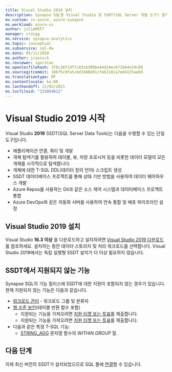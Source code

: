```yaml
---
title: Visual Studio 2019 설치
description: Synapse SQL용 Visual Studio 및 SSDT(SQL Server 개발 도구) 설치
ms.custom: vs-azure, azure-synapse
ms.workload: azure-vs
author: julieMSFT
manager: craigg
ms.service: synapse-analytics
ms.topic: conceptual
ms.subservice: sql-dw
ms.date: 05/11/2020
ms.author: jrasnick
ms.reviewer: igorstan
ms.openlocfilehash: 378c36f1df7c83c6309be44d24ec671b64e34c08
ms.sourcegitcommit: 106f5c9fa5c6d3498dd1cfe63181a7ed4125ae6d
ms.translationtype: MT
ms.contentlocale: ko-KR
ms.lasthandoff: 11/02/2021
ms.locfileid: "131054612"
---
```

# <a name="getting-started-with-visual-studio-2019"></a>Visual Studio 2019 시작

Visual Studio **2019** SSDT(SQL Server Data Tools)는 다음을 수행할 수 있는 단일 도구입니다.

- 애플리케이션 연결, 쿼리 및 개발
- 개체 탐색기를 활용하여 테이블, 뷰, 저장 프로시저 등을 비롯한 데이터 모델의 모든 개체를 시각적으로 탐색합니다.
- 개체에 대한 T-SQL DDL(데이터 정의 언어) 스크립트 생성
- SSDT 데이터베이스 프로젝트를 통해 상태 기반 방법을 사용하여 데이터 웨어하우스 개발
- Azure Repos를 사용하는 Git과 같은 소스 제어 시스템과 데이터베이스 프로젝트 통합
- Azure DevOps와 같은 자동화 서버를 사용하여 연속 통합 및 배포 파이프라인 설정

## <a name="install-visual-studio-2019"></a>Visual Studio 2019 설치

Visual Studio **16.3 이상** 을 다운로드하고 설치하려면 [Visual Studio 2019 다운로드](https://visualstudio.microsoft.com/downloads/)를 참조하세요. 설치하는 동안 데이터 스토리지 및 처리 워크로드를 선택합니다. Visual Studio 2019에서는 독립 실행형 SSDT 설치가 더 이상 필요하지 않습니다.

## <a name="unsupported-features-in-ssdt"></a>SSDT에서 지원되지 않는 기능

Synapse SQL의 기능 릴리스에 SSDT에 대한 지원이 포함되지 않는 경우가 있습니다. 현재 지원되지 않는 기능은 다음과 같습니다.


- [워크로드 관리](sql-data-warehouse-workload-management.md) - 워크로드 그룹 및 분류자
- [행 수준 보안](/sql/relational-databases/security/row-level-security?toc=/azure/synapse-analytics/sql-data-warehouse/toc.json&bc=/azure/synapse-analytics/sql-data-warehouse/breadcrumb/toc.json&view=azure-sqldw-latest&preserve-view=true)(테이블 반환 함수 포함)
  - 지원되는 기능을 가져오려면 [지원 티켓 또는 투표](https://feedback.azure.com/d365community/idea/a9192b4c-0b25-ec11-b6e6-000d3a4f07b8)를 제출합니다.
  - 지원되는 기능을 가져오려면 [지원 티켓 또는 투표](https://feedback.azure.com/d365community/idea/ab192b4c-0b25-ec11-b6e6-000d3a4f07b8)를 제출합니다.
- 다음과 같은 특정 T-SQL 기능:
   - [STRING_AGG](/sql/t-sql/functions/string-agg-transact-sql) 문자열 함수의 *WITHIN GROUP* 절.

## <a name="next-steps"></a>다음 단계

이제 최신 버전의 SSDT가 설치되었으므로 SQL 풀에 [연결](sql-data-warehouse-query-visual-studio.md)할 수 있습니다.